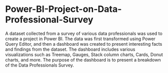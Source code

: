 # Power-BI-Project-on-Data-Professional-Survey
A dataset collected from a survey of various data professionals was used to create a project in Power BI. The data was first transformed using Power Query Editor, and then a dashboard was created to present interesting facts and findings from the dataset. The dashboard includes various visualizations such as Treemap, Gauges, Stack column charts, Cards, Donut charts, and more. The purpose of the dashboard is to present a breakdown of the Data Professionals Survey.
